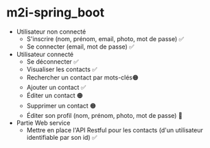 # m2i-spring_boot

- Utilisateur non connecté
  - S'inscrire (nom, prénom, email, photo, mot de passe) ✅
  - Se connecter (email, mot de passe) ✅
- Utilisateur connecté
  - Se déconnecter ✅
  - Visualiser les contacts ✅
  - Rechercher un contact par mots-clés🟠
  - Ajouter un contact ✅
  - Éditer un contact 🟠
  - Supprimer un contact 🟠
  - Éditer son profil (nom, prénom, photo, mot de passe) 🔴
- Partie Web service
  - Mettre en place l'API Restful pour les contacts (d'un utilisateur identifiable par son id) ✅
